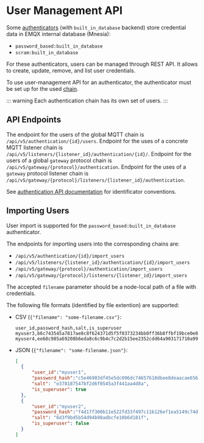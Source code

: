 # User Management API

Some [authenticators](./authn.md#authentication-sources) (with `built_in_database` backend) store credential data in EMQX internal database (Mnesia):

* `password_based:built_in_database`
* `scram:built_in_database`

For these authenticators, users can be managed through REST API.
It allows to create, update, remove, and list user credentials.

To use user-management API for an authenticator, the authenticator must be set up for the used
[chain](./authn.md#authentication-chains).

::: warning
Each authentication chain has its own set of users.
:::

## API Endpoints

The endpoint for the users of the global MQTT chain is `/api/v5/authentication/{id}/users`.
Endpoint for the uses of a concrete MQTT listener chain is `/api/v5/listeners/{listener_id}/authentication/{id}/`.
Endpoint for the users of a global `gateway` protocol chain is `/api/v5/gateway/{protocol}/authentication`.
Endpoint for the uses of a `gateway` protocol listener chain is `/api/v5/gateway/{protocol}/listeners/{listener_id}/authentication`.

See [authentication API documentation](./authn.md#http-api) for identificator conventions.

## Importing Users

User import is supported for the `password_based:built_in_database` authenticator.

The endpoints for importing users into the corresponding chains are:
* `/api/v5/authentication/{id}/import_users`
* `/api/v5/listeners/{listener_id}/authentication/{id}/import_users`
* `/api/v5/gateway/{protocol}/authentication/import_users`
* `/api/v5/gateway/{protocol}/listeners/{listener_id}/import_users`

The accepted `filename` parameter should be a node-local path of a file with credentials.

The following file formats (identified by file extention) are supported:
* CSV (`{"filename": "some-filename.csv"}`:
  ```csv
  user_id,password_hash,salt,is_superuser
  myuser3,b6c743545a7817ae8c8f624371d5f5f0373234bb0ff36b8ffbf19bce0e06ab75,de1024f462fb83910fd13151bd4bd235,true
  myuser4,ee68c985a69208b6eda8c6c9b4c7c2d2b15ee2352cdd64a903171710a99182e8,ad773b5be9dd0613fe6c2f4d8c403139,false
  ```
* JSON (`{"filename": "some-filename.json"}`:
  ```json
  [
    {
        "user_id":"myuser1",
        "password_hash":"c5e46903df45e5dc096dc74657610dbee8deaacae656df88a1788f1847390242",
        "salt": "e378187547bf2d6f0545a3f441aa4d8a",
        "is_superuser": true
    },
    {
        "user_id":"myuser2",
        "password_hash":"f4d17f300b11e522fd33f497c11b126ef1ea5149c74d2220f9a16dc876d4567b",
        "salt": "6d3f9bd5b54d94b98adbcfe10b6d181f",
        "is_superuser": false
    }
  ]
  ```

